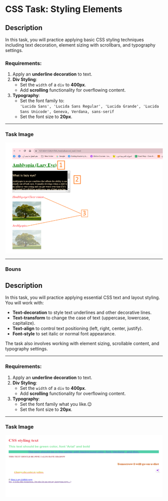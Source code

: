 # CSS Task: Styling Elements

## Description
In this task, you will practice applying basic CSS styling techniques including text decoration, element sizing with scrollbars, and typography settings.

### Requirements:
1. Apply an **underline decoration** to text.
2. **Div Styling**:
   - Set the `width` of a `div` to **400px**.
   - Add **scrolling** functionality for overflowing content.
3. **Typography**:
   - Set the font family to:  
     `'Lucida Sans', 'Lucida Sans Regular', 'Lucida Grande', 'Lucida Sans Unicode', Geneva, Verdana, sans-serif`
   - Set the font size to **20px**.

---

### Task Image
![Task Example](../assets/image/Typography_Visual_Styling.png)

---
### Bouns

## Description
In this task, you will practice applying essential CSS text and layout styling.  
You will work with:
- **Text-decoration** to style text underlines and other decorative lines.
- **Text-transform** to change the case of text (uppercase, lowercase, capitalize).
- **Text-align** to control text positioning (left, right, center, justify).
- **Font-style** to set italic or normal font appearance.  

The task also involves working with element sizing, scrollable content, and typography settings.

---

### Requirements:
1. Apply an **underline decoration** to text.
2. **Div Styling**:
   - Set the `width` of a `div` to **400px**.
   - Add **scrolling** functionality for overflowing content.
3. **Typography**:
   - Set the font family what you like.😉
   - Set the font size to **20px**.

---

### Task Image
![Task Example](../assets/image/Typography_Visual_Styling_2.png)